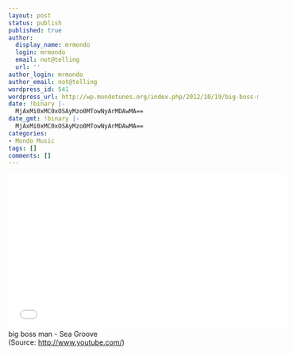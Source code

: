 ```yaml
---
layout: post
status: publish
published: true
author:
  display_name: mrmondo
  login: mrmondo
  email: not@telling
  url: ''
author_login: mrmondo
author_email: not@telling
wordpress_id: 541
wordpress_url: http://wp.mondotunes.org/index.php/2012/10/19/big-boss-man-sea-groove/
date: !binary |-
  MjAxMi0xMC0xOSAyMzo0MTowNyArMDAwMA==
date_gmt: !binary |-
  MjAxMi0xMC0xOSAyMzo0MTowNyArMDAwMA==
categories:
- Mondo Music
tags: []
comments: []
---
```

<iframe width="560" height="315" src="//www.youtube.com/embed/fs_Y4HvJanE" frameborder="0"> </iframe>
big boss man - Sea Groove
<div class="attribution">(<span>Source:</span> <a href="http://www.youtube.com/">http://www.youtube.com/</a>)</div>
